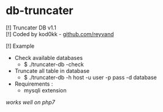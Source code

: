 # db-truncater

[!] Truncater DB v1.1<br>
[!] Coded by kod0kk - [github.com/reyvand](https://github.com/reyvand/)

[!] Example<br>
* Check available databases
  * $ ./truncater-db -check
* Truncate all table in database
  * $ ./truncater-db -h host -u user -p pass -d database
* Requirements :
  * mysqli extension


_works well on php7_
